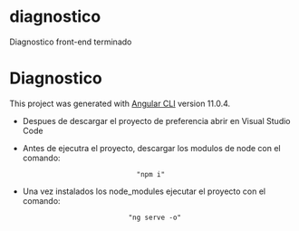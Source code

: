 # diagnostico
Diagnostico front-end terminado

# Diagnostico
This project was generated with [Angular CLI](https://github.com/angular/angular-cli) version 11.0.4.

- Despues de descargar el proyecto de preferencia abrir en Visual Studio Code
- Antes de ejecutra el proyecto, descargar los modulos de node con el comando:
        
                                  "npm i"
                                  
- Una vez instalados los node_modules ejecutar el proyecto con el comando:

                                "ng serve -o"
